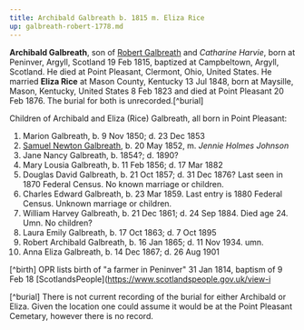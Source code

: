 ```yaml
---
title: Archibald Galbreath b. 1815 m. Eliza Rice
up: galbreath-robert-1778.md
---
```

**Archibald Galbreath**, son of [Robert Galbreath](galbreath-robert-1778.md) and *Catharine Harvie*, born at Peninver, Argyll, Scotland 19 Feb 1815, baptized at Campbeltown, Argyll, Scotland. He died at Point Pleasant, Clermont, Ohio, United States. He married **Eliza Rice** at Mason County, Kentucky 13 Jul 1848, born at Maysille, Mason, Kentucky, United States 8 Feb 1823 and died at Point Pleasant 20 Feb 1876. The burial for both is unrecorded.[^burial]

Children of Archibald and Eliza (Rice) Galbreath, all born in Point Pleasant:

1. Marion Galbreath, b. 9 Nov 1850; d. 23 Dec 1853
2. [Samuel Newton Galbreath](galbreath-samuel-newton-1852.md), b. 20 May 1852, m. *Jennie Holmes Johnson*
3. Jane Nancy Galbreath, b. 1854?; d. 1890?
4. Mary Lousia Galbreath, b. 11 Feb 1856; d. 17 Mar 1882
5. Douglas David Galbreath, b. 21 Oct 1857; d. 31 Dec 1876? Last seen in 1870 Federal Census.  No known marriage or children.
6. Charles Edward Galbreath, b. 23 Mar 1859. Last entry is 1880 Federal Census. Unknown marriage or children.
7. William Harvey Galbreath, b. 21 Dec 1861; d. 24 Sep 1884. Died age 24. Umn. No children?
8. Laura Emily Galbreath, b. 17 Oct 1863; d. 7 Oct 1895
9. Robert Archibald Galbreath, b. 16 Jan 1865; d. 11 Nov 1934. umn.
10. Anna Eliza Galbreath, b. 14 Dec 1867; d. 26 Aug 1901

[^birth] OPR lists birth of "a farmer in Peninver" 31 Jan 1814, baptism of 9 Feb 18  [ScotlandsPeople](https://www.scotlandspeople.gov.uk/view-i

[^burial] There is not current recording of the burial for either Archibald or Eliza.  Given the location one could assume it would be at the Point Pleasant Cemetary, however there is no record.

